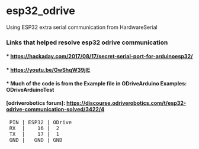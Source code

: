 # esp32_odrive

Using ESP32 extra serial communication from HardwareSerial
### Links that helped resolve esp32 odrive communication
#### * https://hackaday.com/2017/08/17/secret-serial-port-for-arduinoesp32/
#### * https://youtu.be/GwShqW39jlE
#### * Much of the code is from the Example file in ODriveArduino Examples: **ODriveArduinoTest**

#### [odriverobotics forum]: https://discourse.odriverobotics.com/t/esp32-odrive-communication-solved/3422/4
<pre>
 PIN | ESP32 | ODrive
 RX  |    16 |  2
 TX  |    17 |  1
 GND |   GND | GND
</pre>
